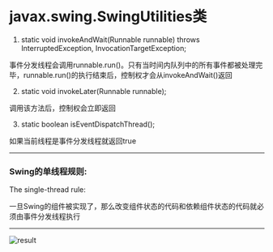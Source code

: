 # javax.swing.SwingUtilities类
1. static void invokeAndWait(Runnable runnable) throws InterruptedException, InvocationTargetException;

事件分发线程会调用runnable.run()。只有当时间内队列中的所有事件都被处理完毕，runnable.run()的执行结束后，控制权才会从invokeAndWait()返回

2. static void invokeLater(Runnable runnable);

调用该方法后，控制权会立即返回

3. static boolean isEventDispatchThread();

如果当前线程是事件分发线程就返回true

---
### Swing的单线程规则:
The single-thread rule:

一旦Swing的组件被实现了，那么改变组件状态的代码和依赖组件状态的代码就必须由事件分发线程执行

---
![result](https://github.com/qiaw99/Self-Lerning/blob/master/Java/MultipleThreads_and_Sockets/MyFrame/MyFrame.png)
